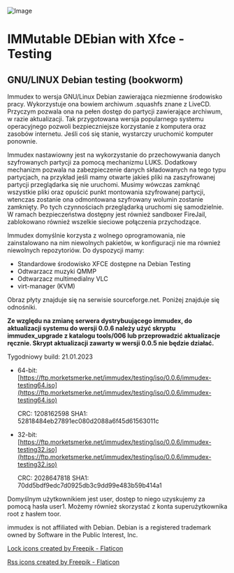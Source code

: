 ![Image](https://i.ibb.co/NxtyJ3T/immudex2.png)

# IMMutable DEbian with Xfce - Testing

## GNU/LINUX Debian testing (bookworm)

Immudex to wersja GNU/Linux Debian zawierająca niezmienne środowisko pracy. Wykorzystuje
ona bowiem archiwum .squashfs znane z LiveCD. Przyczym pozwala ona na pełen
dostęp do partycji zawierające archiwum, w razie aktualizacji. Tak przygotowana
wersja popularnego systemu operacyjnego pozwoli bezpieczniejsze korzystanie
z komputera oraz zasobów internetu. Jeśli coś się stanie, wystarczy uruchomić
komputer ponownie.

Immudex nastawiowny jest na wykorzystanie do przechowywania danych szyfrowanych
partycji za pomocą mechanizmu LUKS. Dodatkowy mechanizm pozwala na 
zabezpieczenie danych składowanych na tego typu partycjach, na przykład jeśli
mamy otwarte jakieś pliki na zaszyfrowanej partycji przeglądarka się nie
uruchomi. Musimy wówczas zamknąć wszystkie pliki oraz opuścić punkt montowania
szyfrowanej partycji, wtenczas zostanie ona odmontowana szyfrowany wolumin
zostanie zamknięty. Po tych czynnościach przeglądarką uruchomi się
samodzielnie. W ramach bezpieczeństwa dostępny jest również sandboxer FireJail,
zablokowano również wszelkie sieciowe połączenia przychodzące.

Immudex domyślnie korzysta z wolnego oprogramowania, nie zainstalowano na nim
niewolnych pakietów, w konfiguracji nie ma również niewolnych repozytoriów.
Do dyspozycji mamy:
  * Standardowe środowisko XFCE dostępne na Debian Testing
  * Odtwarzacz muzyki QMMP
  * Odtwarzacz multimedialny VLC
  * virt-manager (KVM)

Obraz płyty znajduje się na serwisie sourceforge.net. Poniżej znajduje się 
odnośniki.

**Ze względu na zmianę serwera dystrybuującego immudex, do aktualizacji systemu
do wersji 0.0.6 należy użyć skryptu immudex_upgrade z katalogu tools/006 lub
przeprowadzić aktualizacje ręcznie. Skrypt aktualizacji zawarty w wersji 0.0.5
nie będzie działać.**

Tygodniowy build: 21.01.2023

  * 64-bit: [https://ftp.morketsmerke.net/immudex/testing/iso/0.0.6/immudex-testing64.iso](https://ftp.morketsmerke.net/immudex/testing/iso/0.0.6/immudex-testing64.iso)

    CRC: 1208162598 SHA1: 52818484eb27891ec080d2088a6f45d61563011c
  * 32-bit: [https://ftp.morketsmerke.net/immudex/testing/iso/0.0.6/immudex-testing32.iso](https://ftp.morketsmerke.net/immudex/testing/iso/0.0.6/immudex-testing32.iso)

    CRC: 2028647818 SHA1: 70dd5bdf9edc7d0925db3c9dd99e483b59b414a1

Domyślnym użytkownikiem jest user, dostęp to niego uzyskujemy za pomocą hasła
user1. Możemy również skorzystać z konta superużytkownika root z hasłem toor.

immudex is not affiliated with Debian. Debian is a registered trademark owned 
by Software in the Public Interest, Inc.

[Lock icons created by Freepik - Flaticon](https://www.flaticon.com/free-icons/lock)

[Rss icons created by Freepik - Flaticon](https://www.flaticon.com/free-icons/rss)
 
